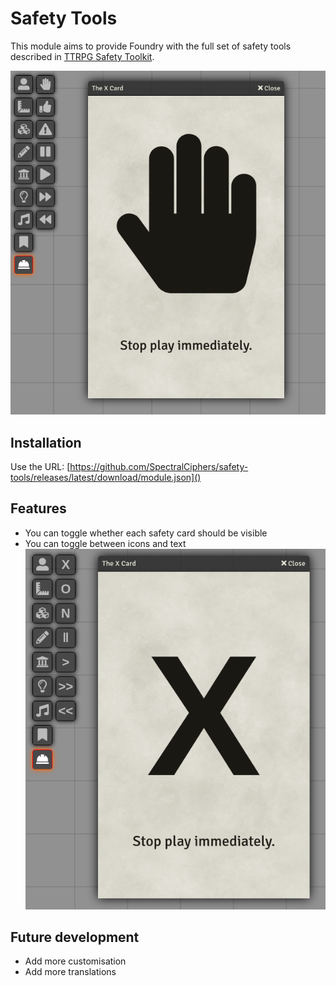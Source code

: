 # Safety Tools

This module aims to provide Foundry with the full set of safety tools described in [TTRPG Safety Toolkit](ttrpg-safety-toolkit).

![Screen shot of the X card using icons](docs/screenshot-icons.png)

## Installation

Use the URL: [https://github.com/SpectralCiphers/safety-tools/releases/latest/download/module.json]()

## Features

* You can toggle whether each safety card should be visible
* You can toggle between icons and text
  ![Screen shot of the X card using text](docs/screenshot-text.png)

## Future development

* Add more customisation
* Add more translations

[ttrpg-safety-toolkit]: https://thetrove.is/Resources/TTRPG%20Safety%20Toolkit/TTRPG%20Safety%20Toolkit%20Guide.pdf
